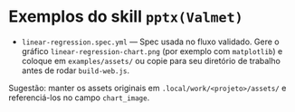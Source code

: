 # Exemplos do skill `pptx(Valmet)`

- `linear-regression.spec.yml` — Spec usada no fluxo validado. Gere o gráfico `linear-regression-chart.png` (por exemplo com `matplotlib`) e coloque em `examples/assets/` ou copie para seu diretório de trabalho antes de rodar `build-web.js`.

Sugestão: manter os assets originais em `.local/work/<projeto>/assets/` e referenciá-los no campo `chart_image`.
